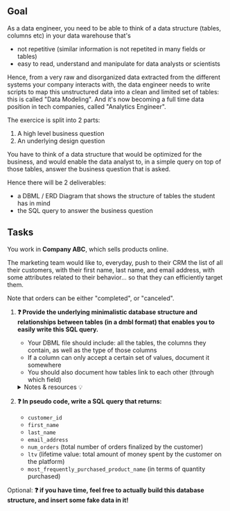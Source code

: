 ## Goal

As a data engineer, you need to be able to think of a data structure (tables, columns etc) in your data warehouse that's 
- not repetitive (similar information is not repetited in many fields or tables)
- easy to read, understand and manipulate for data analysts or scientists

Hence, from a very raw and disorganized data extracted from the different systems your company interacts with, the data engineer needs to write scripts to map this unstructured data into a clean and limited set of tables: this is called "Data Modeling". And it's now becoming a full time data position in tech companies, called "Analytics Engineer".

The exercice is split into 2 parts: 
1. A high level business question
2. An underlying design question

You have to think of a data structure that would be optimized for the business, and would enable the data analyst to, in a simple query on top of those tables, answer the business question that is asked. 

Hence there will be 2 deliverables: 
- a DBML / ERD Diagram that shows the structure of tables the student has in mind
- the SQL query to answer the business question

## Tasks

You work in **Company ABC**, which sells products online. 

The marketing team would like to, everyday, push to their CRM the list of all their customers, with their first name, last name, and email address, with some attributes related to their behavior... so that they can efficiently target them.

Note that orders can be either "completed", or "canceled".

1. **❓ Provide the underlying minimalistic database structure and relationships between tables (in a dmbl format) that enables you to easily write this SQL query.**
    - Your DBML file should include: all the tables, the columns they contain, as well as the type of those columns
    - If a column can only accept a certain set of values, document it somewhere
    - You should also document how tables link to each other (through which field)
    <details>
    <summary markdown='span'>Notes & resources 💡</summary>

      - [How to write a DBML file](https://www.dbml.org/docs/#table-alias)
      - [How to display a DBML file](https://www.dbml.org/home/#what-can-i-do-now)
      - Table names should be singular. There's no debate! (or if you want to be convinced, go check [this StackOverflow thread](https://stackoverflow.com/questions/338156/table-naming-dilemma-singular-vs-plural-names)) 

      Note that a well written DBML file can automatically generate the SQL code to build the tables listed in the DBML file.
      
    </details>

2. **❓ In pseudo code, write a SQL query that returns:** 
    - `customer_id` 
    - `first_name` 
    - `last_name`
    - `email_address`
    - `num_orders` (total number of orders finalized by the customer)
    - `ltv` (lifetime value: total amount of money spent by the customer on the platform)
    - `most_frequently_purchased_product_name` (in terms of quantity purchased)

Optional: **❓ if you have time, feel free to actually build this database structure, and insert some fake data in it!**
